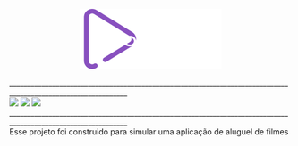 <p align="center">
    <img src="https://github.com/Layssaa/movie-on/blob/main/src/images/Logo-main.png" alt="logo movie-on"/>
</p>
_______________________________________________________________________________________________________________

<div>
    <img width="30px" src="https://cdn.jsdelivr.net/gh/devicons/devicon/icons/react/react-original.svg" />
    <img width="30px" src="https://cdn.jsdelivr.net/gh/devicons/devicon/icons/nodejs/nodejs-original.svg" />
    <img width="30px" src="https://cdn.jsdelivr.net/gh/devicons/devicon/icons/express/express-original.svg" />
</div>
_______________________________________________________________________________________________________________
<div> Esse projeto foi construido para simular uma aplicação de aluguel de filmes </div>
